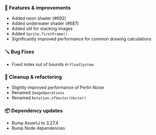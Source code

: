 ### 🚀 Features & improvements

- Added neon shader (#692)
- Added underwater shader (#687)
- Added util for stacking images
- Added `Sprite.firstFrame()`
- Significantly improved performance for common drawing calculations

### 🪛 Bug Fixes

- Fixed index out of bounds in `FloatSystem`

### 🧽 Cleanup & refactoring

- Slightly improved performance of Perlin Noise
- Renamed `ImageOperations`
- Renamed `Rotation.ofVector(Vector)`

### 📦 Dependency updates

- Bump AssertJ to 3.27.4
- Bump Node dependencies